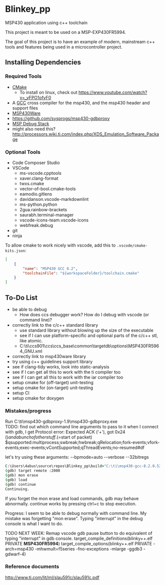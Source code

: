 # Blinkey_pp

MSP430 application using c++ toolchain

This project is meant to be used on a MSP-EXP430FR5994.

The goal of this project is to have an example of modern, mainstream c++ tools and features being used in a microcontroller project.

## Installing Dependencies

### Required Tools

* [CMake](https://cmake.org/download/)
  * To install on linux, check out <https://www.youtube.com/watch?v=_yFPO1ofyF0>
* A [GCC](http://software-dl.ti.com/msp430/msp430_public_sw/mcu/msp430/MSPGCC/latest/index_FDS.html) cross compiler for the msp430, and the msp430 header and support files
* [MSP430Ware](http://software-dl.ti.com/msp430/msp430_public_sw/mcu/msp430/MSP430Ware/latest/index_FDS.html)
* <https://github.com/sysprogs/msp430-gdbproxy>
* [MSP Debug Stack](http://www.ti.com/tool/MSPDS)
* might also need this? <http://processors.wiki.ti.com/index.php/XDS_Emulation_Software_Package>

### Optional Tools

* Code Composer Studio
* VSCode
  * ms-vscode.cpptools
  * xaver.clang-format
  * twxs.cmake
  * vector-of-bool.cmake-tools
  * eamodio.gitlens
  * davidanson.vscode-markdownlint
  * ms-python.python
  * 2gua.rainbow-brackets
  * saurabh.terminal-manager
  * vscode-icons-team.vscode-icons
  * webfreak.debug
* git
* ninja

To allow cmake to work nicely with vscode, add this to `.vscode/cmake-kits.json`:

```json
[
    {
        "name": "MSP430 GCC 8.2",
        "toolchainFile": "${workspaceFolder}/toolchain.cmake"
    }
]
```

## To-Do List

* be able to debug
  * How does ccs debugger work? How do I debug with vscode (or command line)?
* correctly link to the c/c++ standard library
  * use standard library without blowing up the size of the executable
  * see if I can use platform-specific and optional parts of the c/c++ stl, like atomic.
  * C:\ti\ccs901\ccs\ccs_base\common\targetdb\options\MSP430FR5964_GNU.xml
* correctly  link to msp430ware library
* try using c++ guidelines support library
* see if clang-tidy works, look into static-analysis
* see if I can get all this to work with the ti compiler too
* see if I can get all this to work with the iar compiler too
* setup cmake for (off-target) unit-testing
* setup cmake for (on-target) unit-testing
* setup CI
* setup cmake for doxygen

### Mistakes/progress

Run C:\ti\msp430-gdbproxy-1.9\msp430-gdbproxy.exe  
TODO: find out which command line arguments to pass to it
when I connect with gdb, I get Protocol error: Expected ACK ('+'), got 0x24 ($) and a bunch of other stuff.  
($=start of packet)  
$qsupported:multiprocess;swbreak;hwbreak;qRelocation;fork-events;vfork-events;exec-events;vContSupported;qThreadEvents;no-resumed#df

let's try using these arguments:
--bpmode=auto --verbose --32bitregs

```cmd
C:\Users\4abus\source\repos\Blinkey_pp\build>"C:\ti\msp430-gcc-8.2.0.52_win64\bin\msp430-elf-gdb.exe" ".\blinky++.elf"
(gdb) target remote :2000  
(gdb) mon erase  
(gdb) load  
(gdb) continue  
Continuing.
```

If you forget the mon erase and load commands, gdb may behave abnormally.
continue works by pressing ctrl+c to stop execution.

Progress:
I seem to be able to debug normally with command line. My mistake was forgetting "mon erase".
Typing "interrupt" in the debug console is what I want to do.

TODO NEXT WEEK:
Remap vscode gdb pause button to do equivalent of typing "interrupt" in gdb console.
target_compile_definitions(blinky++.elf PRIVATE __MSP430FR5994__)
target_compile_options(blinky++.elf PRIVATE -arch=msp430 -mhwmult=f5series -fno-exceptions -mlarge -ggdb3 -gdwarf-4)

### Reference documents

<http://www.ti.com/lit/ml/slau591c/slau591c.pdf>
